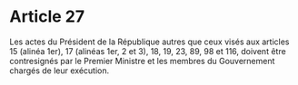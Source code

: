 # Article 27

Les actes du Président de la République autres que ceux visés aux articles 15
(alinéa 1er), 17 (alinéas 1er, 2 et 3), 18, 19, 23, 89, 98 et 116, doivent être
contresignés par le Premier Ministre et les membres du Gouvernement chargés de
leur exécution.
